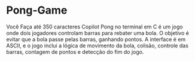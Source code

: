 # Pong-Game
Você Faça até 350 caracteres Copilot Pong no terminal em C é um jogo onde dois jogadores controlam barras para rebater uma bola. O objetivo é evitar que a bola passe pelas barras, ganhando pontos. A interface é em ASCII, e o jogo inclui a lógica de movimento da bola, colisão, controle das barras, contagem de pontos e detecção do fim do jogo.

